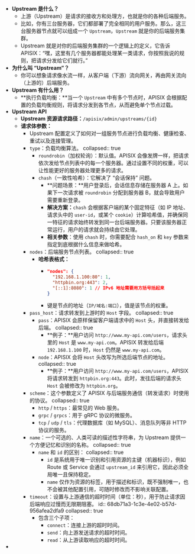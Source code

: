 - **Upstream 是什么？**
	- 上游（Upstream）是请求的接收方和处理方，也就是你的各种后端服务。
	- 比如，你有三台服务器，它们都部署了完全相同的用户服务。那么，这三台服务器节点就可以组成一个 `Upstream`，`Upstream` 就是你的后端服务集群。
	- Upstream 就是对你的后端服务集群的一个逻辑上的定义，它告诉 APISIX：“嘿，这里有几个服务器都能处理某一类请求，你按照我说的规则，把请求分发给它们就行。”
- **为什么叫 “Upstream”？**
	- 你可以想象请求像水流一样，从客户端（下游）流向网关，再由网关流向（上游的）后端服务。
- **Upstream 有什么用？**
	- **执行负载均衡：**当一个 `Upstream` 中有多个节点时，APISIX 会根据配置的负载均衡规则，将请求分发到各节点，从而避免单个节点过载。
- **Upstream API**
	- **Upstream 资源请求路径：**`/apisix/admin/upstreams/{id}`
	- **请求体参数：**
		- Upstream 配置定义了如何对一组服务节点进行负载均衡、健康检查、重试以及连接管理。
		- `type`：负载均衡算法。
		  collapsed:: true
			- `roundrobin`（加权轮询）：默认值。APISIX 会像发牌一样，把请求依次发给节点列表中的每一个服务器。通过设置不同的权重，可以让性能更好的服务器处理更多的请求。
			- `chash`（一致性哈希）：它解决了 “会话保持” 问题。
				- **问题场景：**用户登录后，会话信息存储在服务器 A 上。如果下一次请求被 `roundrobin` 分配到服务器 B，就会导致用户需要重新登录。
				- **解决方案：**`chash` 会根据客户端的某个固定特征（如 IP 地址、请求头中的 `user-id`，或某个 `cookie`）计算哈希值，并确保同一特征的请求始终转发到同一台后端服务器。只要该服务器正常运行，用户的请求就会持续由它处理。
				- **相关参数**：使用 `chash` 时，你需要配合 `hash_on` 和 `key` 参数来指定到底根据什么信息来做哈希。
		- `nodes`：后端服务节点列表。
		  collapsed:: true
			- **哈希表格式：**
				- ```json
				  "nodes": {
				    "192.168.1.100:80": 1, 
				    "httpbin.org:443": 2,
				    "[::1]:8080": 1 // IPv6 地址需要用方括号括起来
				  }
				  ```
				- 键是节点的地址（`IP/域名:端口`），值是该节点的权重。
		- `pass_host`：请求转发到上游时的 `Host` 字段。
		  collapsed:: true
			- `pass`：APISIX 会原样保留客户端请求中的 `Host` 头，并直接转发给后端。
			  collapsed:: true
				- **例子：**用户访问 `http://www.my-api.com/users`，请求头里的 `Host` 是 `www.my-api.com`。APISIX 转发给后端 `192.168.1.100` 时，`Host` 仍然是 `www.my-api.com`。
			- `node`：APISIX 会将 `Host` 头改写为所选后端节点的地址。
			  collapsed:: true
				- **例子：**用户访问 `http://www.my-api.com/users`，APISIX 将请求转发到 `httpbin.org:443`。此时，发往后端的请求头 `Host` 会被修改为 `httpbin.org`。
		- `scheme`：这个参数定义了 APISIX 与后端服务通信（转发请求）时使用的协议。
		  collapsed:: true
			- `http` / `https`：最常见的 Web 服务。
			- `grpc` / `grpcs`：用于 gRPC 协议的微服务。
			- `tcp` / `udp` / `tls`：代理数据库（如 MySQL）、消息队列等非 HTTP 协议的服务。
		- `name`：一个可选的、人类可读的描述性字符串，为 Upstream 提供一个方便记忆和识别的名称。
		  collapsed:: true
			- `name` 和 `id` 的区别：
			  collapsed:: true
				- `id` 是系统用于唯一识别和引用资源的主键（机器标识），例如 Route 或 Service 会通过 `upstream_id` 来引用它，因此必须全局唯一且保持稳定。
				- `name` 仅作为资源的标签，用于描述和标识，既不强制唯一，也不会被其他配置引用，可随时修改而不影响关联配置。
		- `timeout`：设置与上游通信的超时时间（单位：秒），用于防止请求因后端响应过慢而无限期阻塞。
		  id:: 68db71a3-1c3e-4e02-b57d-956afea2dfa9
		  collapsed:: true
			- 包含三个子项：
				- `connect`：连接上游的超时时间。
				- `send`：向上游发送请求的超时时间。
				- `read`：从上游读取响应的超时时间。
-
